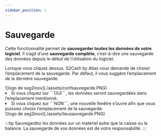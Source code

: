 ```yaml
---
sidebar_position: 1
---
```


# Sauvegarde

Cette fonctionnalité permet de **sauvegarder toutes les données de votre logiciel**. Il s’agit d’une **sauvegarde complète**, c’est-à-dire une sauvegarde des données depuis le début de l’utilisation du logiciel. 

Lorsque vous cliquez dessus, S2Cash by Atlas vous demande de choisir l’emplacement de la sauvegarde. Par défaut, il vous suggère l’emplacement de la dernière sauvegarde. 

<div className="contenaireImg">
    ![logo de seg2inov](./assets/confsauvegarde.PNG)
    </div>

<li> Si vous cliquez sur ```OUI```, les données seront sauvegardées dans l’emplacement mentionné. </li>

<li> Si vous cliquez sur ```NON```, une nouvelle fenêtre s’ouvre afin que vous puissiez choisir l’emplacement de la sauvegarde. </li>

<div className="contenaireImg">
    ![logo de seg2inov](./assets/lieusauvegarde.PNG)
    </div>

:::tip
Sauvegardez les données sur un matériel autre que la caisse ou la balance. La sauvegarde de vos données est de votre responsabilité.
:::
